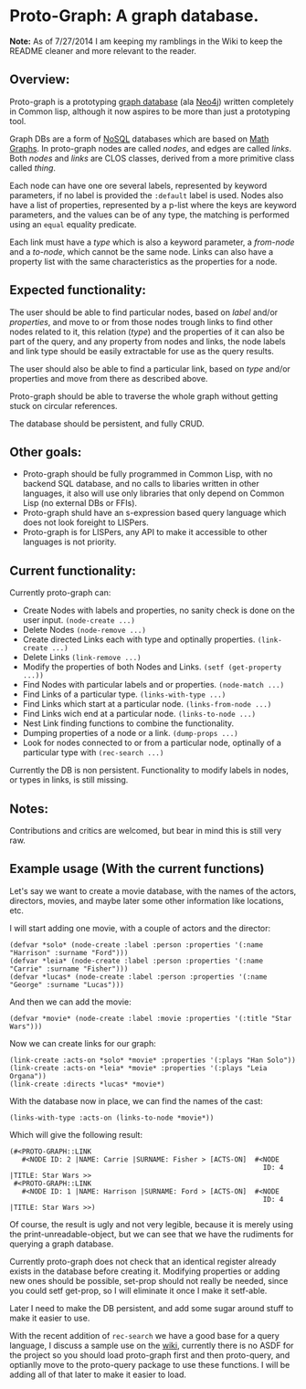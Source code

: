# Proto-Graph: A graph database.

**Note:** As of 7/27/2014 I am keeping my ramblings in the Wiki to keep the README cleaner and more relevant to the reader.

## Overview:

Proto-graph is a prototyping [graph database](https://en.wikipedia.org/wiki/Graph_database) (ala [Neo4j](http://www.neo4j.org/)) written completely in Common lisp, although it now aspires to be more than just a prototyping tool.

Graph DBs are a form of [NoSQL](https://en.wikipedia.org/wiki/NoSQL) databases which are based on [Math Graphs](https://en.wikipedia.org/wiki/Graph_theory). In proto-graph nodes are called *nodes*, and edges are called *links*. Both *nodes* and *links* are CLOS classes, derived from a more primitive class called *thing*.

Each node can have one ore several labels, represented by keyword parameters, if no label is provided the `:default` label is used. Nodes also have a list of properties, represented by a p-list where the keys are keyword parameters, and the values can be of any type, the matching is performed using an `equal` equality predicate.

Each link must have a *type* which is also a keyword parameter, a *from-node* and a *to-node*, which cannot be the same node. Links can also have a property list with the same characteristics as the properties for a node.

## Expected functionality:

The user should be able to find particular nodes, based on *label* and/or *properties*, and move to or from those nodes trough links to find other nodes related to it, this relation (*type*) and the properties of it can also be part of the query, and any property from nodes and links, the node labels and link type should be easily extractable for use as the query results.

The user should also be able to find a particular link, based on *type* and/or properties and move from there as described above.

Proto-graph should be able to traverse the whole graph without getting stuck on circular references.

The database should be persistent, and fully CRUD.

## Other goals:

* Proto-graph should be fully programmed in Common Lisp, with no backend SQL database, and no calls to libaries written in other languages, it also will use only libraries that only depend on Common Lisp (no external DBs or FFIs).
* Proto-graph shuld have an s-expression based query language which does not look foreight to LISPers.
* Proto-graph is for LISPers, any API to make it accessible to other languages is not priority.

## Current functionality:

Currently proto-graph can:
* Create Nodes with labels and properties, no sanity check is done on the user input. `(node-create ...)`
* Delete Nodes `(node-remove ...)`
* Create directed Links each with type and optinally properties. `(link-create ...)`
* Delete Links `(link-remove ...)`
* Modify the properties of both Nodes and Links. `(setf (get-property ...))`
* Find Nodes with particular labels and or properties. `(node-match ...)`
* Find Links of a particular type.  `(links-with-type ...)`
* Find Links which start at a particular node. `(links-from-node ...)`
* Find Links wich end at a particular node. `(links-to-node ...)`
* Nest Link finding functions to combine the functionality.
* Dumping properties of a node or a link. `(dump-props ...)`
* Look for nodes connected to or from a particular node, optinally of a particular type with `(rec-search ...)`

Currently the DB is non persistent. Functionality to modify labels in nodes, or types in links, is still missing.

## Notes:

Contributions and critics are welcomed, but bear in mind this is still very raw.

## Example usage (With the current functions)

Let's say we want to create a movie database, with the names of the actors, directors, movies, and maybe later some other information like locations, etc.

I will start adding one movie, with a couple of actors and the director:

```common-lisp
(defvar *solo* (node-create :label :person :properties '(:name "Harrison" :surname "Ford")))
(defvar *leia* (node-create :label :person :properties '(:name "Carrie" :surname "Fisher")))
(defvar *lucas* (node-create :label :person :properties '(:name "George" :surname "Lucas")))
```

And then we can add the movie:

```common-lisp
(defvar *movie* (node-create :label :movie :properties '(:title "Star Wars")))
```

Now we can create links for our graph:

```common-lisp
(link-create :acts-on *solo* *movie* :properties '(:plays "Han Solo"))
(link-create :acts-on *leia* *movie* :properties '(:plays "Leia Organa"))
(link-create :directs *lucas* *movie*)
```

With the database now in place, we can find the names of the cast:

```common-lisp
(links-with-type :acts-on (links-to-node *movie*))
```

Which will give the following result:

```
(#<PROTO-GRAPH::LINK
   #<NODE ID: 2 |NAME: Carrie |SURNAME: Fisher > [ACTS-ON]  #<NODE
                                                              ID: 4 |TITLE: Star Wars >>
 #<PROTO-GRAPH::LINK
   #<NODE ID: 1 |NAME: Harrison |SURNAME: Ford > [ACTS-ON]  #<NODE
                                                              ID: 4 |TITLE: Star Wars >>)
```

Of course, the result is ugly and not very legible, because it is merely using the print-unreadable-object, but we can see that we have the rudiments for querying a graph database.

Currently proto-graph does not check that an identical register already exists in the database before creating it. Modifying properties or adding new ones should be possible, set-prop should not really be needed, since you could setf get-prop, so I will eliminate it once I make it setf-able.

Later I need to make the DB persistent, and add some sugar around stuff to make it easier to use.

With the recent addition of `rec-search` we have a good base for a query language, I discuss a sample use on the [wiki](https://github.com/maufdez/ProtoGraph/wiki), currently there is no ASDF for the project so you should load proto-graph first and then proto-query, and optianlly move to the proto-query package to use these functions. I will be adding all of that later to make it easier to load.

